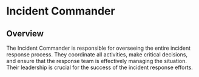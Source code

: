# Incident Commander

## Overview

The Incident Commander is responsible for overseeing the entire incident response process. They coordinate all activities, make critical decisions, and ensure that the response team is effectively managing the situation. Their leadership is crucial for the success of the incident response efforts.